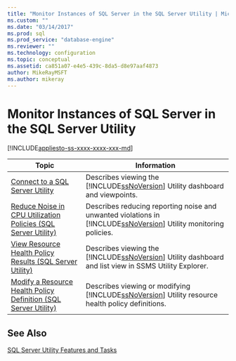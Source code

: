 ```yaml
---
title: "Monitor Instances of SQL Server in the SQL Server Utility | Microsoft Docs"
ms.custom: ""
ms.date: "03/14/2017"
ms.prod: sql
ms.prod_service: "database-engine"
ms.reviewer: ""
ms.technology: configuration
ms.topic: conceptual
ms.assetid: ca851a07-e4e5-439c-8da5-d8e97aaf4873
author: MikeRayMSFT
ms.author: mikeray
---
```

# Monitor Instances of SQL Server in the SQL Server Utility
[!INCLUDE[appliesto-ss-xxxx-xxxx-xxx-md](../../includes/appliesto-ss-xxxx-xxxx-xxx-md.md)]
  
  
|Topic|Information|  
|-----------|-----------------|  
|[Connect to a SQL Server Utility](../../relational-databases/manage/connect-to-a-sql-server-utility.md)|Describes viewing the [!INCLUDE[ssNoVersion](../../includes/ssnoversion-md.md)] Utility dashboard and viewpoints.|  
|[Reduce Noise in CPU Utilization Policies &#40;SQL Server Utility&#41;](../../relational-databases/manage/reduce-noise-in-cpu-utilization-policies-sql-server-utility.md)|Describes reducing reporting noise and unwanted violations in [!INCLUDE[ssNoVersion](../../includes/ssnoversion-md.md)] Utility monitoring policies.|  
|[View Resource Health Policy Results &#40;SQL Server Utility&#41;](../../relational-databases/manage/view-resource-health-policy-results-sql-server-utility.md)|Describes viewing the [!INCLUDE[ssNoVersion](../../includes/ssnoversion-md.md)] Utility dashboard and list view in SSMS Utility Explorer.|  
|[Modify a Resource Health Policy Definition &#40;SQL Server Utility&#41;](../../relational-databases/manage/modify-a-resource-health-policy-definition-sql-server-utility.md)|Describes viewing or modifying [!INCLUDE[ssNoVersion](../../includes/ssnoversion-md.md)] Utility resource health policy definitions.|  
  
## See Also  
 [SQL Server Utility Features and Tasks](../../relational-databases/manage/sql-server-utility-features-and-tasks.md)  
  
  
